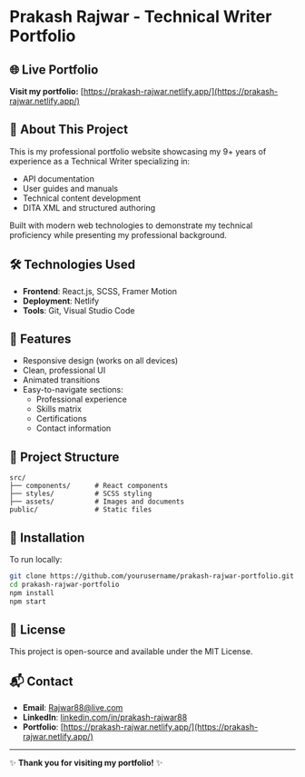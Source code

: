 # Prakash Rajwar - Technical Writer Portfolio

## 🌐 Live Portfolio
**Visit my portfolio:** [https://prakash-rajwar.netlify.app/](https://prakash-rajwar.netlify.app/)

## 📌 About This Project
This is my professional portfolio website showcasing my 9+ years of experience as a Technical Writer specializing in:
- API documentation
- User guides and manuals
- Technical content development
- DITA XML and structured authoring

Built with modern web technologies to demonstrate my technical proficiency while presenting my professional background.

## 🛠️ Technologies Used
- **Frontend**: React.js, SCSS, Framer Motion
- **Deployment**: Netlify
- **Tools**: Git, Visual Studio Code

## 🚀 Features
- Responsive design (works on all devices)
- Clean, professional UI
- Animated transitions
- Easy-to-navigate sections:
  - Professional experience
  - Skills matrix
  - Certifications
  - Contact information

## 📂 Project Structure
```
src/
├── components/      # React components
├── styles/          # SCSS styling
├── assets/          # Images and documents
public/              # Static files
```

## 🔧 Installation
To run locally:
```bash
git clone https://github.com/yourusername/prakash-rajwar-portfolio.git
cd prakash-rajwar-portfolio
npm install
npm start
```

## 📄 License
This project is open-source and available under the MIT License.

## 📬 Contact
- **Email**: Rajwar88@live.com
- **LinkedIn**: [linkedin.com/in/prakash-rajwar88](https://www.linkedin.com/in/prakash-rajwar88)
- **Portfolio**: [https://prakash-rajwar.netlify.app/](https://prakash-rajwar.netlify.app/)

---

✨ **Thank you for visiting my portfolio!** ✨